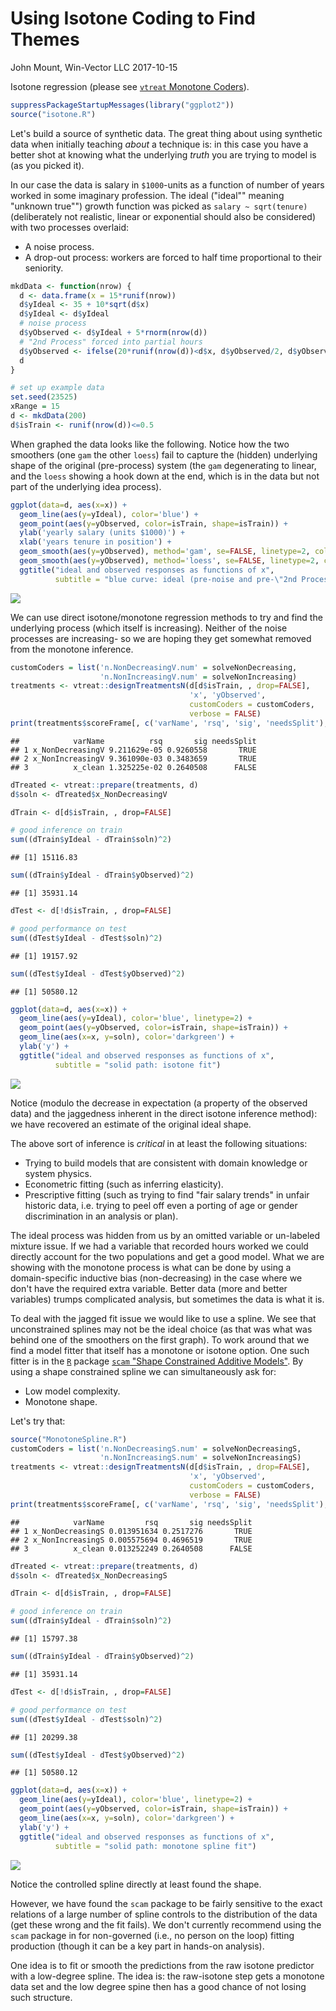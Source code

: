 Using Isotone Coding to Find Themes
================
John Mount, Win-Vector LLC
2017-10-15

Isotone regression (please see [`vtreat` Monotone Coders](https://github.com/WinVector/vtreat/blob/master/extras/MonotoneCoder.md)).

``` r
suppressPackageStartupMessages(library("ggplot2"))
source("isotone.R")
```

Let's build a source of synthetic data. The great thing about using synthetic data when initially teaching *about* a technique is: in this case you have a better shot at knowing what the underlying *truth* you are trying to model is (as you picked it).

In our case the data is salary in `$1000`-units as a function of number of years worked in some imaginary profession. The ideal ("ideal"" meaning "unknown true"") growth function was picked as `salary ~ sqrt(tenure)` (deliberately not realistic, linear or exponential should also be considered) with two processes overlaid:

-   A noise process.
-   A drop-out process: workers are forced to half time proportional to their seniority.

``` r
mkdData <- function(nrow) {
  d <- data.frame(x = 15*runif(nrow))
  d$yIdeal <- 35 + 10*sqrt(d$x)
  d$yIdeal <- d$yIdeal
  # noise process
  d$yObserved <- d$yIdeal + 5*rnorm(nrow(d))
  # "2nd Process" forced into partial hours
  d$yObserved <- ifelse(20*runif(nrow(d))<d$x, d$yObserved/2, d$yObserved)
  d
}
```

``` r
# set up example data
set.seed(23525)
xRange = 15
d <- mkdData(200)
d$isTrain <- runif(nrow(d))<=0.5
```

When graphed the data looks like the following. Notice how the two smoothers (one `gam` the other `loess`) fail to capture the (hidden) underlying shape of the original (pre-process) system (the `gam` degenerating to linear, and the `loess` showing a hook down at the end, which is in the data but not part of the underlying idea process).

``` r
ggplot(data=d, aes(x=x)) + 
  geom_line(aes(y=yIdeal), color='blue') + 
  geom_point(aes(y=yObserved, color=isTrain, shape=isTrain)) +
  ylab('yearly salary (units $1000)') + 
  xlab('years tenure in position') +
  geom_smooth(aes(y=yObserved), method='gam', se=FALSE, linetype=2, color='darkgreen') +
  geom_smooth(aes(y=yObserved), method='loess', se=FALSE, linetype=2, color='darkgreen') +
  ggtitle("ideal and observed responses as functions of x",
          subtitle = "blue curve: ideal (pre-noise and pre-\"2nd Process\") values\ngreen dashes: smoothing curves/fits")
```

![](Monotone2_files/figure-markdown_github-ascii_identifiers/plot-1.png)

We can use direct isotone/monotone regression methods to try and find the underlying process (which itself is increasing). Neither of the noise processes are increasing- so we are hoping they get somewhat removed from the monotone inference.

``` r
customCoders = list('n.NonDecreasingV.num' = solveNonDecreasing,
                    'n.NonIncreasingV.num' = solveNonIncreasing)
treatments <- vtreat::designTreatmentsN(d[d$isTrain, , drop=FALSE], 
                                        'x', 'yObserved', 
                                        customCoders = customCoders,
                                        verbose = FALSE)
print(treatments$scoreFrame[, c('varName', 'rsq', 'sig', 'needsSplit'), drop=FALSE])
```

    ##            varName          rsq       sig needsSplit
    ## 1 x_NonDecreasingV 9.211629e-05 0.9260558       TRUE
    ## 2 x_NonIncreasingV 9.361090e-03 0.3483659       TRUE
    ## 3          x_clean 1.325225e-02 0.2640508      FALSE

``` r
dTreated <- vtreat::prepare(treatments, d)
d$soln <- dTreated$x_NonDecreasingV

dTrain <- d[d$isTrain, , drop=FALSE]

# good inference on train
sum((dTrain$yIdeal - dTrain$soln)^2)
```

    ## [1] 15116.83

``` r
sum((dTrain$yIdeal - dTrain$yObserved)^2)
```

    ## [1] 35931.14

``` r
dTest <- d[!d$isTrain, , drop=FALSE]

# good performance on test
sum((dTest$yIdeal - dTest$soln)^2)
```

    ## [1] 19157.92

``` r
sum((dTest$yIdeal - dTest$yObserved)^2)
```

    ## [1] 50580.12

``` r
ggplot(data=d, aes(x=x)) + 
  geom_line(aes(y=yIdeal), color='blue', linetype=2) + 
  geom_point(aes(y=yObserved, color=isTrain, shape=isTrain)) +
  geom_line(aes(x=x, y=soln), color='darkgreen') +
  ylab('y') +
  ggtitle("ideal and observed responses as functions of x",
          subtitle = "solid path: isotone fit")
```

![](Monotone2_files/figure-markdown_github-ascii_identifiers/model1-1.png)

Notice (modulo the decrease in expectation (a property of the observed data) and the jaggedness inherent in the direct isotone inference method): we have recovered an estimate of the original ideal shape.

The above sort of inference is *critical* in at least the following situations:

-   Trying to build models that are consistent with domain knowledge or system physics.
-   Econometric fitting (such as inferring elasticity).
-   Prescriptive fitting (such as trying to find "fair salary trends" in unfair historic data, i.e. trying to peel off even a porting of age or gender discrimination in an analysis or plan).

The ideal process was hidden from us by an omitted variable or un-labeled mixture issue. If we had a variable that recorded hours worked we could directly account for the two populations and get a good model. What we are showing with the monotone process is what can be done by using a domain-specific inductive bias (non-decreasing) in the case where we don't have the required extra variable. Better data (more and better variables) trumps complicated analysis, but sometimes the data is what it is.

To deal with the jagged fit issue we would like to use a spline. We see that unconstrained splines may not be the ideal choice (as that was what was behind one of the smoothers on the first graph). To work around that we find a model fitter that itself has a monotone or isotone option. One such fitter is in the [`R`](https://www.r-project.org) package [`scam` "Shape Constrained Additive Models"](https://CRAN.R-project.org/package=scam). By using a shape constrained spline we can simultaneously ask for:

-   Low model complexity.
-   Monotone shape.

Let's try that:

``` r
source("MonotoneSpline.R")
customCoders = list('n.NonDecreasingS.num' = solveNonDecreasingS,
                    'n.NonIncreasingS.num' = solveNonIncreasingS)
treatments <- vtreat::designTreatmentsN(d[d$isTrain, , drop=FALSE], 
                                        'x', 'yObserved', 
                                        customCoders = customCoders,
                                        verbose = FALSE)
print(treatments$scoreFrame[, c('varName', 'rsq', 'sig', 'needsSplit'), drop=FALSE])
```

    ##            varName         rsq       sig needsSplit
    ## 1 x_NonDecreasingS 0.013951634 0.2517276       TRUE
    ## 2 x_NonIncreasingS 0.005575694 0.4696519       TRUE
    ## 3          x_clean 0.013252249 0.2640508      FALSE

``` r
dTreated <- vtreat::prepare(treatments, d)
d$soln <- dTreated$x_NonDecreasingS

dTrain <- d[d$isTrain, , drop=FALSE]

# good inference on train
sum((dTrain$yIdeal - dTrain$soln)^2)
```

    ## [1] 15797.38

``` r
sum((dTrain$yIdeal - dTrain$yObserved)^2)
```

    ## [1] 35931.14

``` r
dTest <- d[!d$isTrain, , drop=FALSE]

# good performance on test
sum((dTest$yIdeal - dTest$soln)^2)
```

    ## [1] 20299.38

``` r
sum((dTest$yIdeal - dTest$yObserved)^2)
```

    ## [1] 50580.12

``` r
ggplot(data=d, aes(x=x)) + 
  geom_line(aes(y=yIdeal), color='blue', linetype=2) + 
  geom_point(aes(y=yObserved, color=isTrain, shape=isTrain)) +
  geom_line(aes(x=x, y=soln), color='darkgreen') +
  ylab('y') +
  ggtitle("ideal and observed responses as functions of x",
          subtitle = "solid path: monotone spline fit")
```

![](Monotone2_files/figure-markdown_github-ascii_identifiers/scam-1.png)

Notice the controlled spline directly at least found the shape.

However, we have found the `scam` package to be fairly sensitive to the exact relations of a large number of spline controls to the distribution of the data (get these wrong and the fit fails). We don't currently recommend using the `scam` package in for non-governed (i.e., no person on the loop) fitting production (though it can be a key part in hands-on analysis).

One idea is to fit or smooth the predictions from the raw isotone predictor with a low-degree spline. The idea is: the raw-isotone step gets a monotone data set and the low degree spine then has a good chance of not losing such structure.
